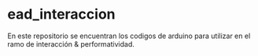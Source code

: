 # ead_interaccion
En este repositorio se encuentran los codigos de arduino para utilizar en el ramo de interacción & performatividad.
